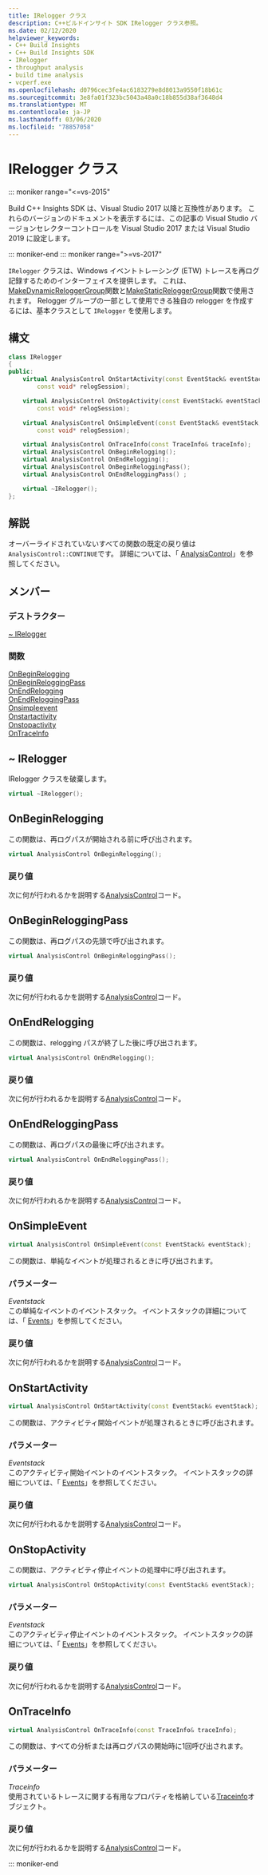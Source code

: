```yaml
---
title: IRelogger クラス
description: C++ビルドインサイト SDK IRelogger クラス参照。
ms.date: 02/12/2020
helpviewer_keywords:
- C++ Build Insights
- C++ Build Insights SDK
- IRelogger
- throughput analysis
- build time analysis
- vcperf.exe
ms.openlocfilehash: d0796cec3fe4ac6183279e8d8013a9550f18b61c
ms.sourcegitcommit: 3e8fa01f323bc5043a48a0c18b855d38af3648d4
ms.translationtype: MT
ms.contentlocale: ja-JP
ms.lasthandoff: 03/06/2020
ms.locfileid: "78857058"
---
```

# <a name="irelogger-class"></a>IRelogger クラス

::: moniker range="<=vs-2015"

Build C++ Insights SDK は、Visual Studio 2017 以降と互換性があります。 これらのバージョンのドキュメントを表示するには、この記事の Visual Studio バージョンセレクターコントロールを Visual Studio 2017 または Visual Studio 2019 に設定します。

::: moniker-end
::: moniker range=">=vs-2017"

`IRelogger` クラスは、Windows イベントトレーシング (ETW) トレースを再ログ記録するためのインターフェイスを提供します。 これは、 [MakeDynamicReloggerGroup](../functions/make-dynamic-relogger-group.md)関数と[MakeStaticReloggerGroup](../functions/make-static-analyzer-group.md)関数で使用されます。 Relogger グループの一部として使用できる独自の relogger を作成するには、基本クラスとして `IRelogger` を使用します。

## <a name="syntax"></a>構文

```cpp
class IRelogger
{
public:
    virtual AnalysisControl OnStartActivity(const EventStack& eventStack,
        const void* relogSession);

    virtual AnalysisControl OnStopActivity(const EventStack& eventStack,
        const void* relogSession);

    virtual AnalysisControl OnSimpleEvent(const EventStack& eventStack,
        const void* relogSession);

    virtual AnalysisControl OnTraceInfo(const TraceInfo& traceInfo);
    virtual AnalysisControl OnBeginRelogging();
    virtual AnalysisControl OnEndRelogging();
    virtual AnalysisControl OnBeginReloggingPass();
    virtual AnalysisControl OnEndReloggingPass() ;

    virtual ~IRelogger();
};
```

## <a name="remarks"></a>解説

オーバーライドされていないすべての関数の既定の戻り値は `AnalysisControl::CONTINUE`です。 詳細については、「 [AnalysisControl](analysis-control-enum-class.md)」を参照してください。

## <a name="members"></a>メンバー

### <a name="destructor"></a>デストラクター

[~ IRelogger](#irelogger-destructor)

### <a name="functions"></a>関数

[OnBeginRelogging](#on-begin-relogging)\
[OnBeginReloggingPass](#on-begin-relogging-pass)\
[OnEndRelogging](#on-end-relogging)\
[OnEndReloggingPass](#on-end-relogging-pass)\
[Onsimpleevent](#on-simple-event)\
[Onstartactivity](#on-start-activity)\
[Onstopactivity](#on-stop-activity)\
[OnTraceInfo](#on-trace-info)

## <a name="irelogger-destructor"></a>~ IRelogger

IRelogger クラスを破棄します。

```cpp
virtual ~IRelogger();
```

## <a name="on-begin-relogging"></a>OnBeginRelogging

この関数は、再ログパスが開始される前に呼び出されます。

```cpp
virtual AnalysisControl OnBeginRelogging();
```

### <a name="return-value"></a>戻り値

次に何が行われるかを説明する[AnalysisControl](analysis-control-enum-class.md)コード。

## <a name="on-begin-relogging-pass"></a>OnBeginReloggingPass

この関数は、再ログパスの先頭で呼び出されます。

```cpp
virtual AnalysisControl OnBeginReloggingPass();
```

### <a name="return-value"></a>戻り値

次に何が行われるかを説明する[AnalysisControl](analysis-control-enum-class.md)コード。

## <a name="on-end-relogging"></a>OnEndRelogging

この関数は、relogging パスが終了した後に呼び出されます。

```cpp
virtual AnalysisControl OnEndRelogging();
```

### <a name="return-value"></a>戻り値

次に何が行われるかを説明する[AnalysisControl](analysis-control-enum-class.md)コード。

## <a name="on-end-relogging-pass"></a>OnEndReloggingPass

この関数は、再ログパスの最後に呼び出されます。

```cpp
virtual AnalysisControl OnEndReloggingPass();
```

### <a name="return-value"></a>戻り値

次に何が行われるかを説明する[AnalysisControl](analysis-control-enum-class.md)コード。

## <a name="on-simple-event"></a>OnSimpleEvent

```cpp
virtual AnalysisControl OnSimpleEvent(const EventStack& eventStack);
```

この関数は、単純なイベントが処理されるときに呼び出されます。

### <a name="parameters"></a>パラメーター

*Eventstack*\
この単純なイベントのイベントスタック。 イベントスタックの詳細については、「 [Events](../event-table.md)」を参照してください。

### <a name="return-value"></a>戻り値

次に何が行われるかを説明する[AnalysisControl](analysis-control-enum-class.md)コード。

## <a name="on-start-activity"></a>OnStartActivity

```cpp
virtual AnalysisControl OnStartActivity(const EventStack& eventStack);
```

この関数は、アクティビティ開始イベントが処理されるときに呼び出されます。

### <a name="parameters"></a>パラメーター

*Eventstack*\
このアクティビティ開始イベントのイベントスタック。 イベントスタックの詳細については、「 [Events](../event-table.md)」を参照してください。

### <a name="return-value"></a>戻り値

次に何が行われるかを説明する[AnalysisControl](analysis-control-enum-class.md)コード。

## <a name="on-stop-activity"></a>OnStopActivity

この関数は、アクティビティ停止イベントの処理中に呼び出されます。

```cpp
virtual AnalysisControl OnStopActivity(const EventStack& eventStack);
```

### <a name="parameters"></a>パラメーター

*Eventstack*\
このアクティビティ停止イベントのイベントスタック。 イベントスタックの詳細については、「 [Events](../event-table.md)」を参照してください。

### <a name="return-value"></a>戻り値

次に何が行われるかを説明する[AnalysisControl](analysis-control-enum-class.md)コード。

## <a name="on-trace-info"></a>OnTraceInfo

```cpp
virtual AnalysisControl OnTraceInfo(const TraceInfo& traceInfo);
```

この関数は、すべての分析または再ログパスの開始時に1回呼び出されます。

### <a name="parameters"></a>パラメーター

*Traceinfo*\
使用されているトレースに関する有用なプロパティを格納している[Traceinfo](../cpp-event-data-types/trace-info.md)オブジェクト。

### <a name="return-value"></a>戻り値

次に何が行われるかを説明する[AnalysisControl](analysis-control-enum-class.md)コード。

::: moniker-end
